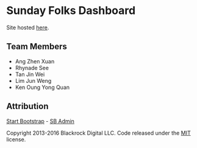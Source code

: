 # Sunday Folks Dashboard

Site hosted [here](https://rhynade.github.io/sf-dashboard).

## Team Members

- Ang Zhen Xuan
- Rhynade See
- Tan Jin Wei
- Lim Jun Weng
- Ken Oung Yong Quan

## Attribution
[Start Bootstrap](http://startbootstrap.com/) - [SB Admin](http://startbootstrap.com/template-overviews/sb-admin/)

Copyright 2013-2016 Blackrock Digital LLC. Code released under the [MIT](https://github.com/BlackrockDigital/startbootstrap-sb-admin/blob/gh-pages/LICENSE) license.
